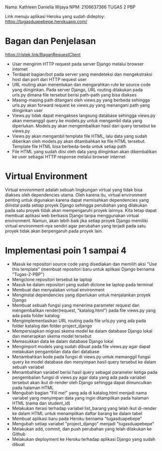Nama: Kathleen Daniella Wijaya
NPM: 2106637366 
TUGAS 2 PBP

Link menuju aplikasi Heroku yang sudah dideploy:
https://tugasduapebepe.herokuapp.com/

# Bagan dan Penjelasan
https://ristek.link/BaganRequestClient 
- User mengirim HTTP request pada server Django melalui browser internet
- Terdapat bagian/bot pada server yang mendeteksi dan mengekstraksi host dan port dari HTTP request user
- URL routing akan menentukan dan mengarahkan rute ke source code yang diinginkan. Pada server Django, URL routing dilakukan pada urls.py dimana file tersebut berisi path-path yang bisa diakses
- Masing-masing path ditangani oleh views.py yang berbeda sehingga urls.py akan forward request ke views.py yang menangani path yang diinginkan user
- Views.py tidak dapat mengakses langsung database sehingga views.py akan memanggil query ke models.py untuk mengambil data yang diperlukan. Models.py akan mengembalikan hasil dari query tersebut ke views.py
- Views.py akan mengambil template file HTML, lalu data yang sudah diberikan oleh models.py akan ditambahkan ke file HTML tersebut. Template file HTML bisa berbeda-beda untuk setiap path
- File HTML yang sudah diisi oleh data yang diinginkan akan dikembalikan ke user sebagai HTTP response melalui browser internet

# Virtual Environment
Virtual environment adalah sebuah lingkungan virtual yang tidak bisa diakses oleh dependencies utama. Oleh karena itu, virtual environment penting untuk digunakan karena dapat memisahkan dependencies yang diinstal pada setiap proyek Django sehingga perubahan yang dilakukan pada satu proyek tidak akan mempengaruhi proyek lainnya. Kita tetap dapat membuat aplikasi web berbasis Django tanpa menggunakan virtual environment. Namun, akan lebih baik jika setiap proyek Django memiliki virtual environment-nya sendiri agar perubahan yang terjadi pada satu proyek tidak akan berpengaruh pada proyek lain.

# Implementasi poin 1 sampai 4
- Masuk ke repositori source code yang disediakan dan memilih aksi "Use this template" (membuat repositori baru untuk aplikasi Django bernama "Tugas-2-PBP")
- Mengclone repositori tersebut ke laptop
- Masuk ke dalam repositori yang sudah diclone ke laptop pada terminal
- Membuat dan menyalakan virtual environment
- Menginstal dependencies yang diperlukan untuk menjalankan proyek Django 
- Membuat sebuah fungsi yang menerima parameter request dan mengembalikan render(request, "katalog.html") pada file views.py yang ada pada folder katalog
- Mengimplementasikan URL routing pada file urls.py yang ada pada folder katalog dan folder project_django
- Mempersiapkan migrasi skema model ke dalam database Django lokal dan menerapkan skema model tersebut
- Memasukkan data ke dalam database Django lokal
- Mengimport models yang sudah dibuat pada file views.py agar dapat melakukan pengambilan data dari database
- Menambahkan kode pada fungsi di views.py untuk memanggil fungsi query ke model database dan menyimpan hasil query tersebut ke dalam sebuah variabel
- Menambahkan variabel berisi hasil query sebagai parameter ketiga pada pengembalian fungsi di views.py agar data yang ada pada variabel tersebut akan ikut di-render oleh Django sehingga dapat dimunculkan pada halaman HTML
- Mengubah bagian "Fill me!" yang ada di katalog.html menjadi nama variabel yang menyimpan data yang ingin ditampilkan pada halaman HTML (nama dan student_id)
- Melakukan iterasi terhadap variabel list_barang yang telah ikut di-render ke dalam HTML untuk menampilkan daftar barang ke dalam tabel
- Membuat aplikasi baru pada Heroku bernama "tugasduapebepe"
- Mengubah setiap variabel "project_django" menjadi "tugasduapebepe"
- Melakukan add, commit, dan push perubahan yang telah dilakukan ke Github
- Melakukan deployment ke Heroku terhadap aplikasi Django yang sudah dibuat 

